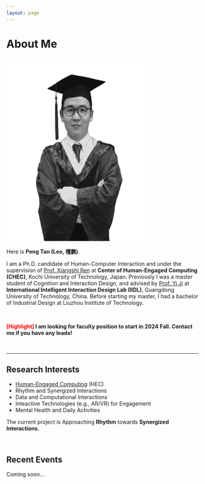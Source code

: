 ```yaml
---
layout: page
---
```


# About Me

<img src="tanpeng1.jpg" class="floatpic" width="360" height="480">

Here is **Peng Tan (Leo, 檀鹏)**.

I am a Ph.D. candidate of Human-Computer Interaction and under the supervision of [Prof. Xiangshi Ren](https://xiangshiren.com/) at **Center of Human-Engaged Computing (CHEC)**, Kochi University of Technology, Japan. Previously I was a master student of Cognition and Interaction Design, and advised by [Prof. Yi Ji](https://yssjxy.gdut.edu.cn/info/1377/3900.htm) at **International Intelligent Interaction Design Lab (IIDL)**, Guangdong University of Technology, China. Before starting my master, I had a bachelor of Industrial Design at Liuzhou Institute of Technology.

<br>

**<font color='red'>[Highlight]</font> I am looking for faculty position to start in 2024 Fall. Contact me if you have any leads!**

<br>

---

## Research Interests

- [Human-Engaged Computing](https://xiangshiren.com/) (HEC)
- Rhythm and Synergized Interactions
- Data and Computational Interactions
- Inteactive Technologies (e.g., AR/VR) for Engagement
- Mental Health and Daily Activities

The current project is Approaching **Rhythm** towards **Synergized Interactions**.

<br>


## Recent Events

Coming soon...
